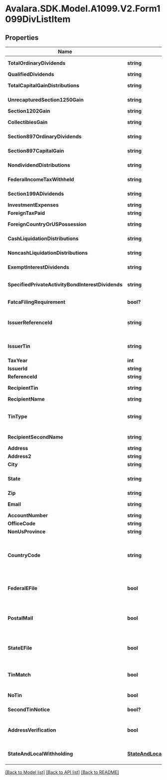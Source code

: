 # Avalara.SDK.Model.A1099.V2.Form1099DivListItem

## Properties

Name | Type | Description | Notes
------------ | ------------- | ------------- | -------------
**TotalOrdinaryDividends** | **string** | Total ordinary dividends | [optional] 
**QualifiedDividends** | **string** | Qualified dividends | [optional] 
**TotalCapitalGainDistributions** | **string** | Total capital gain distributions | [optional] 
**UnrecapturedSection1250Gain** | **string** | Unrecaptured Section 1250 gain | [optional] 
**Section1202Gain** | **string** | Section 1202 gain | [optional] 
**CollectiblesGain** | **string** | Collectibles (28%) gain | [optional] 
**Section897OrdinaryDividends** | **string** | Section 897 ordinary dividends | [optional] 
**Section897CapitalGain** | **string** | Section 897 capital gain | [optional] 
**NondividendDistributions** | **string** | Nondividend distributions | [optional] 
**FederalIncomeTaxWithheld** | **string** | Federal income tax withheld | [optional] 
**Section199ADividends** | **string** | Section 199A dividends | [optional] 
**InvestmentExpenses** | **string** | Investment expenses | [optional] 
**ForeignTaxPaid** | **string** | Foreign tax paid | [optional] 
**ForeignCountryOrUSPossession** | **string** | Foreign country or U.S. possession | [optional] 
**CashLiquidationDistributions** | **string** | Cash liquidation distributions | [optional] 
**NoncashLiquidationDistributions** | **string** | Noncash liquidation distributions | [optional] 
**ExemptInterestDividends** | **string** | Exempt-interest dividends | [optional] 
**SpecifiedPrivateActivityBondInterestDividends** | **string** | Specified private activity bond interest dividends | [optional] 
**FatcaFilingRequirement** | **bool?** | FATCA filing requirement | [optional] 
**IssuerReferenceId** | **string** | Issuer Reference ID. One of &#x60;issuerReferenceId&#x60; or &#x60;issuerTin&#x60; is required. | [optional] 
**IssuerTin** | **string** | Issuer TIN. One of &#x60;issuerReferenceId&#x60; or &#x60;issuerTin&#x60; is required. | [optional] 
**TaxYear** | **int** | Tax year | 
**IssuerId** | **string** | Issuer ID | [optional] 
**ReferenceId** | **string** | Reference ID | [optional] 
**RecipientTin** | **string** | Recipient Tax ID Number | [optional] 
**RecipientName** | **string** | Recipient name | [optional] 
**TinType** | **string** | Type of TIN (Tax ID Number). Will be one of:  * SSN  * EIN  * ITIN  * ATIN | [optional] 
**RecipientSecondName** | **string** | Recipient second name | [optional] 
**Address** | **string** | Address | 
**Address2** | **string** | Address line 2 | [optional] 
**City** | **string** | City | 
**State** | **string** | US state. Required if CountryCode is \&quot;US\&quot;. | [optional] 
**Zip** | **string** | Zip/postal code | [optional] 
**Email** | **string** | Recipient email address | [optional] 
**AccountNumber** | **string** | Account number | [optional] 
**OfficeCode** | **string** | Office code | [optional] 
**NonUsProvince** | **string** | Foreign province | [optional] 
**CountryCode** | **string** | Country code, as defined at https://www.irs.gov/e-file-providers/country-codes | 
**FederalEFile** | **bool** | Boolean indicating that federal e-filing should be scheduled for this form | [optional] 
**PostalMail** | **bool** | Boolean indicating that postal mailing to the recipient should be scheduled for this form | [optional] 
**StateEFile** | **bool** | Boolean indicating that state e-filing should be scheduled for this form | [optional] 
**TinMatch** | **bool** | Boolean indicating that TIN Matching should be scheduled for this form | [optional] 
**NoTin** | **bool** | Indicates whether the recipient has no TIN | [optional] 
**SecondTinNotice** | **bool?** | Second TIN notice in three years | [optional] 
**AddressVerification** | **bool** | Boolean indicating that address verification should be scheduled for this form | [optional] 
**StateAndLocalWithholding** | [**StateAndLocalWithholdingRequest**](StateAndLocalWithholdingRequest.md) | State and local withholding information | [optional] 

[[Back to Model list]](../../../README.md#documentation-for-models) [[Back to API list]](../../../README.md#documentation-for-api-endpoints) [[Back to README]](../../../README.md)

